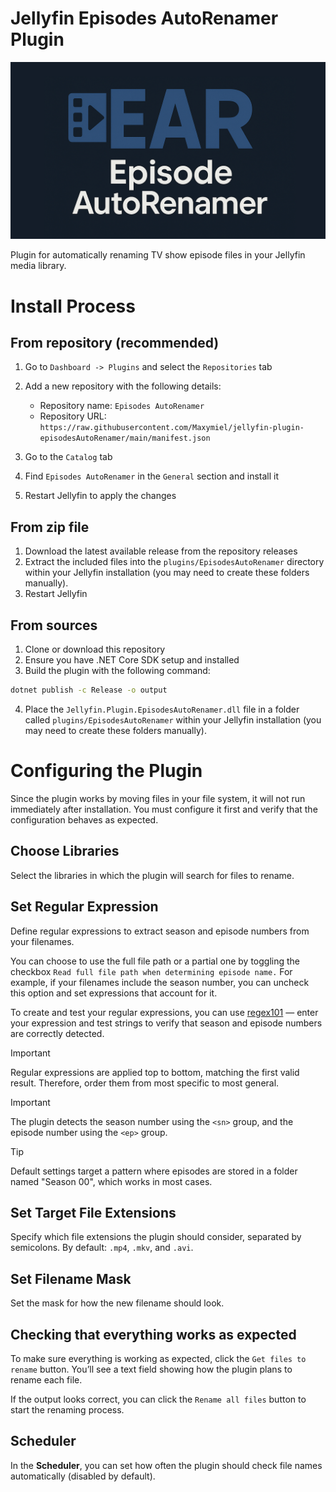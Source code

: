 # Jellyfin Episodes AutoRenamer Plugin

<p align="center">
<img alt="Episodes AutoRenamer" src="./docs/logo.png"/>
<br/>
</p>

Plugin for automatically renaming TV show episode files in your Jellyfin media library.

# Install Process
## From repository (recommended)

1. Go to `Dashboard -> Plugins` and select the `Repositories` tab

2. Add a new repository with the following details:
   * Repository name: `Episodes AutoRenamer`
   * Repository URL: `https://raw.githubusercontent.com/Maxymiel/jellyfin-plugin-episodesAutoRenamer/main/manifest.json`
3. Go to the `Catalog` tab
4. Find `Episodes AutoRenamer` in the `General` section and install it
5. Restart Jellyfin to apply the changes

## From zip file

1. Download the latest available release from the repository releases
2. Extract the included files into the `plugins/EpisodesAutoRenamer` directory within your Jellyfin installation (you may need to create these folders manually).
3. Restart Jellyfin

## From sources

1. Clone or download this repository
2. Ensure you have .NET Core SDK setup and installed
3. Build the plugin with the following command:

```sh
dotnet publish -c Release -o output
```

4. Place the `Jellyfin.Plugin.EpisodesAutoRenamer.dll` file in a folder called `plugins/EpisodesAutoRenamer` within your Jellyfin installation (you may need to create these folders manually).

# Configuring the Plugin

Since the plugin works by moving files in your file system, it will not run immediately after installation. You must configure it first and verify that the configuration behaves as expected.

## Choose Libraries

Select the libraries in which the plugin will search for files to rename.

## Set Regular Expression

Define regular expressions to extract season and episode numbers from your filenames.

You can choose to use the full file path or a partial one by toggling the checkbox `Read full file path when determining episode name.`
For example, if your filenames include the season number, you can uncheck this option and set expressions that account for it.

To create and test your regular expressions, you can use [regex101](https://regex101.com/) — enter your expression and test strings to verify that season and episode numbers are correctly detected.

> [!IMPORTANT]
> Regular expressions are applied top to bottom, matching the first valid result. Therefore, order them from most specific to most general.

> [!IMPORTANT]
> The plugin detects the season number using the `<sn>` group, and the episode number using the `<ep>` group.

> [!TIP]
> Default settings target a pattern where episodes are stored in a folder named "Season 00", which works in most cases.

## Set Target File Extensions

Specify which file extensions the plugin should consider, separated by semicolons.
By default: `.mp4`, `.mkv`, and `.avi`.

## Set Filename Mask

Set the mask for how the new filename should look.

## Checking that everything works as expected

To make sure everything is working as expected, click the `Get files to rename` button.
You’ll see a text field showing how the plugin plans to rename each file.

If the output looks correct, you can click the `Rename all files` button to start the renaming process.

## Scheduler

In the **Scheduler**, you can set how often the plugin should check file names automatically (disabled by default).

